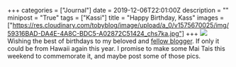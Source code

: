 +++
categories = ["Journal"]
date = 2019-12-06T22:01:00Z
description = ""
minipost = "True"
tags = ["Kassi"]
title = "Happy Birthday, Kass"
images = ["https://res.cloudinary.com/tobyblog/image/upload/a_0/v1575670025/img/59316BAD-DA4E-4A8C-BDC5-A02872C51424_chs7ka.jpg"]
+++
![](https://res.cloudinary.com/tobyblog/image/upload/a_0/v1575670025/img/59316BAD-DA4E-4A8C-BDC5-A02872C51424_chs7ka.jpg)  
Wishing the best of birthdays to my beloved and [fellow blogger](http://kassiblogtoo.blogspot.com/). If only it could be from Hawaii again this year. I promise to make some Mai Tais this weekend to commemorate it, and maybe post some of those pics. 
